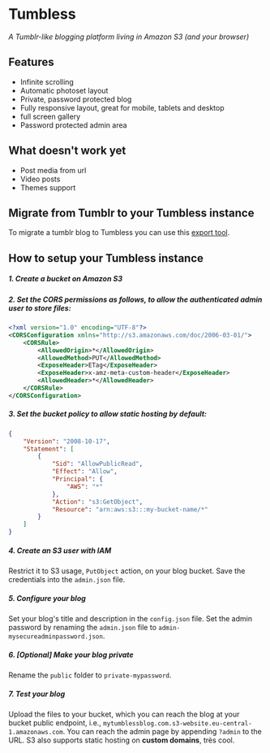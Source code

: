 # Tumbless
*A Tumblr-like blogging platform living in Amazon S3 (and your browser)*

## Features
- Infinite scrolling
- Automatic photoset layout
- Private, password protected blog
- Fully responsive layout, great for mobile, tablets and desktop
- full screen gallery
- Password protected admin area
 
 
## What doesn't work yet
- Post media from url
- Video posts
- Themes support

## Migrate from Tumblr to your Tumbless instance
To migrate a tumblr blog to Tumbless you can use this [export tool](https://github.com/matteobrusa/TumblrToStaticExporter).

## How to setup your Tumbless instance
##### 1. Create a bucket on Amazon S3
##### 2. Set the CORS permissions as follows, to allow the authenticated admin user to store files:
  ```xml
  <?xml version="1.0" encoding="UTF-8"?>
  <CORSConfiguration xmlns="http://s3.amazonaws.com/doc/2006-03-01/">
      <CORSRule>
          <AllowedOrigin>*</AllowedOrigin>
          <AllowedMethod>PUT</AllowedMethod>
          <ExposeHeader>ETag</ExposeHeader>
          <ExposeHeader>x-amz-meta-custom-header</ExposeHeader>
          <AllowedHeader>*</AllowedHeader>
      </CORSRule>
  </CORSConfiguration>
  ```
##### 3. Set the bucket policy to allow static hosting by default:
```json
{
	"Version": "2008-10-17",
	"Statement": [
		{
			"Sid": "AllowPublicRead",
			"Effect": "Allow",
			"Principal": {
				"AWS": "*"
			},
			"Action": "s3:GetObject",
			"Resource": "arn:aws:s3:::my-bucket-name/*"
		}
	]
}
```
##### 4. Create an S3 user with IAM
Restrict it to S3 usage, `PutObject` action, on your blog bucket.
Save the credentials into the `admin.json` file.

##### 5. Configure your blog
Set your blog's title and description in the `config.json` file.
Set the admin password by renaming the `admin.json` file to `admin-mysecureadminpassword.json`.

##### 6. [Optional] Make your blog private
Rename the `public` folder to `private-mypassword`.

##### 7. Test your blog
Upload the files to your bucket, which you can reach the blog at your bucket public endpoint, i.e., `mytumblessblog.com.s3-website.eu-central-1.amazonaws.com`.
You can reach the admin page by appending `?admin` to the URL.
S3 also supports static hosting on **custom domains**, très cool.


